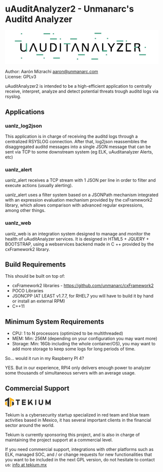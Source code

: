 # uAuditAnalyzer2 - Unmanarc's Auditd Analyzer

![uAuditAnalyzer](art/logo.jpg)

Author: Aarón Mizrachi <aaron@unmanarc.com>  
License: GPLv3  

uAuditAnalyzer2 is intended to be a high-efficient application to centrally receive, interpret, analyze and detect potential threats trough auditd logs via rsyslog.

## Applications

### uanlz_log2json

This application is in charge of receiving the auditd logs through a centralized RSYSLOG connection. After that, log2json reassembles the disaggregated auditd messages into a single JSON message that can be sent via TCP to some downstream system (eg ELK, uAuditanalyzer Alerts, etc)

### uanlz_alert

uanlz_alert receives a TCP stream with 1 JSON per line in order to filter and execute actions (usually alerting).

uanlz_alert uses a filter system based on a JSONPath mechanism integrated with an expression evaluation mechanism provided by the cxFramework2 library, which allows comparison with advanced regular expressions, among other things.

### uanlz_web

uanlz_web is an integration system designed to manage and monitor the health of uAuditAnalyzer services. It is designed in HTML5 + JQUERY + BOOTSTRAP, using a webservices backend made in C ++ provided by the cxFramework2 library.

## Build Requirements 

This should be built on top of:

- cxFramework2 libraries - https://github.com/unmanarc/cxFramework2
- POCO Libraries
- JSONCPP (AT LEAST v1.7.7, for RHEL7 you will have to build it by hand or install an external RPM)
- C++11

## Minimum System Requirements

- CPU: 1 to N processors (optimized to be multithreaded)
- MEM: Min: 256M (depending on your configuration you may want more)
- Storage: Min: 16Gb including the whole container/OS), you may want to add more storage to keep some logs for long periods of time.

So... would it run in my Raspberry PI 4? 

YES. But in our experience, RPI4 only delivers enough power to analyzer some thousands of simultaneous servers with an average usage.

## Commercial Support
   
          
![Tekium](art/tekium_slogo.jpeg)

Tekium is a cybersecurity startup specialized in red team and blue team activities based in Mexico, it has several important clients in the financial sector around the world.

Tekium is currently sponsoring this project, and is also in charge of maintaining the project support at a commercial level.

If you need commercial support, integrations with other platforms such as ELK, managed SOC, and / or change requests for new functionalities that you want to be included in the next GPL version, do not hesitate to contact us: [info at tekium.mx](mailto:info@tekium.mx)